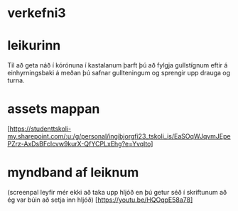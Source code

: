 # verkefni3
# leikurinn
Til að geta náð í kórónuna í kastalanum þarft þú að fylgja gullstígnum eftir á einhyrningsbaki á meðan þú safnar gullteningum og sprengir upp drauga og turna.
# assets mappan
[https://studenttskoli-my.sharepoint.com/:u:/g/personal/ingibjorgfi23_tskoli_is/EaSOqWJqvmJEpePZrz-AxDsBFcIcvw9kurX-QfYCPLxEhg?e=Yvqlto]
# myndband af leiknum
(screenpal leyfir mér ekki að taka upp hljóð en þú getur séð í skriftunum að ég var búin að setja inn hljóð)
[https://youtu.be/HQOqpE58a78]
